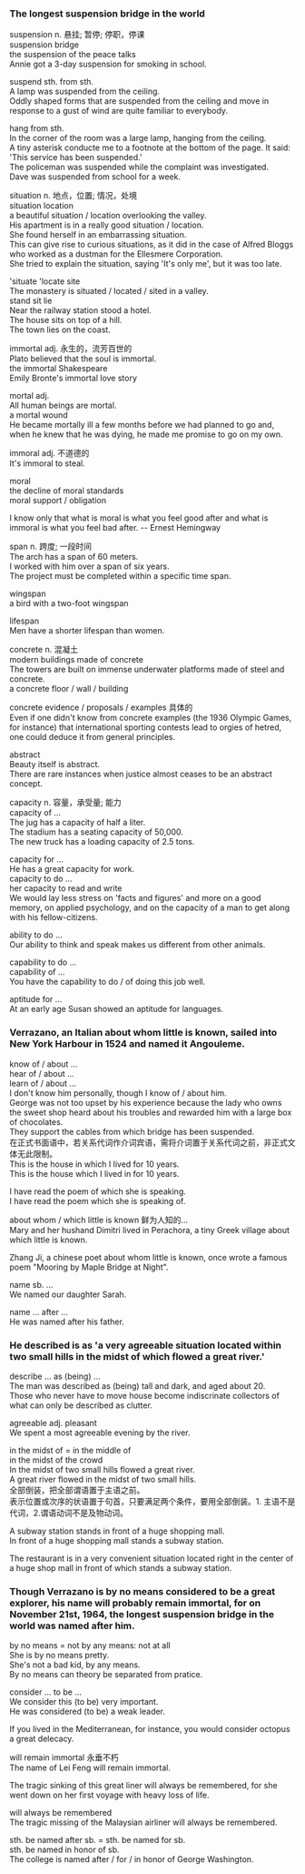 ### The longest suspension bridge in the world  
suspension n. 悬挂; 暂停; 停职，停课  
suspension bridge  
the suspension of the peace talks  
Annie got a 3-day suspension for smoking in school.  
  
suspend sth. from sth.  
A lamp was suspended from the ceiling.  
Oddly shaped forms that are suspended from the ceiling and move in response to a gust of wind are quite familiar to everybody.  
  
hang from sth.  
In the corner of the room was a large lamp, hanging from the ceiling.  
A tiny asterisk conducte me to a footnote at the bottom of the page. It said: 'This service has been suspended.'  
The policeman was suspended while the complaint was investigated.  
Dave was suspended from school for a week.  
  
situation n. 地点，位置; 情况，处境  
situation location  
a beautiful situation / location overlooking the valley.  
His apartment is in a really good situation / location.  
She found herself in an embarrassing situation.  
This can give rise to curious situations, as it did in the case of Alfred Bloggs who worked as a dustman for the Ellesmere Corporation.  
She tried to explain the situation, saying 'It's only me', but it was too late.  

'situate  'locate   site  
The monastery is situated / located / sited in a valley.  
stand   sit     lie  
Near the railway station stood a hotel.  
The house sits on top of a hill.  
The town lies on the coast.  
  
immortal adj. 永生的，流芳百世的  
Plato believed that the soul is immortal.  
the immortal Shakespeare  
Emily Bronte's immortal love story  
  
mortal adj.  
All human beings are mortal.  
a mortal wound  
He became mortally ill a few months before we had planned to go and, when he knew that he was dying, he made me promise to go on my own.  
  
immoral adj. 不道德的  
It's immoral to steal.  
  
moral  
the decline of moral standards  
moral support / obligation  
  
I know only that what is moral is what you feel good after and what is immoral is what you feel bad after.  -- Ernest Hemingway  
  
span n. 跨度; 一段时间  
The arch has a span of 60 meters.  
I worked with him over a span of six years.  
The project must be completed within a specific time span.  
  
wingspan  
a bird with a two-foot wingspan  
  
lifespan  
Men have a shorter lifespan than women.  
  
concrete n. 混凝土  
modern buildings made of concrete  
The towers are built on immense underwater platforms made of steel and concrete.    
a concrete floor / wall / building  
  
concrete evidence / proposals / examples 具体的  
Even if one didn't know from concrete examples (the 1936 Olympic Games, for instance) that international sporting contests lead to orgies of hetred, one could deduce it from general principles.  
  
abstract  
Beauty itself is abstract.  
There are rare instances when justice almost ceases to be an abstract concept.  
  
capacity n. 容量，承受量; 能力  
capacity of ...  
The jug has a capacity of half a liter.  
The stadium has a seating capacity of 50,000.  
The new truck has a loading capacity of 2.5 tons.  

capacity for ...  
He has a great capacity for work.  
capacity to do ...  
her capacity to read and write  
We would lay less stress on 'facts and figures' and more on a good memory, on applied psychology, and on the capacity of a man to get along with his fellow-citizens.  

ability to do ...  
Our ability to think and speak makes us different from other animals.  

capability to do ...  
capability of ...  
You have the capability to do / of doing this job well.  

aptitude for ...  
At an early age Susan showed an aptitude for languages.  

### Verrazano, an Italian about whom little is known, sailed into New York Harbour in 1524 and named it Angouleme.  
  
know of / about ...  
hear of / about ...  
learn of / about ...  
I don't know him personally, though I know of / about him.  
George was not too upset by his experience because the lady who owns the sweet shop heard about his troubles and rewarded him with a large box of chocolates.  
They support the cables from which bridge has been suspended.  
在正式书面语中，若关系代词作介词宾语，需将介词置于关系代词之前，非正式文体无此限制。    
This is the house in which I lived for 10 years.  
This is the house which I lived in for 10 years.  
  
I have read the poem of which she is speaking.  
I have read the poem which she is speaking of.  
  
about whom / which little is known 鲜为人知的...  
Mary and her hushand Dimitri lived in Perachora, a tiny Greek village about which little is known.  
  
Zhang Ji, a chinese poet about whom little is known, once wrote a famous poem "Mooring by Maple Bridge at Night".  

name sb. ...  
We named our daughter Sarah.  

name ... after ...  
He was named after his father.    
  
### He described is as 'a very agreeable situation located within two small hills in the midst of which flowed a great river.'  
  
describe ... as (being) ...  
The man was described as (being) tall and dark, and aged about 20.  
Those who never have to move house become indiscrinate collectors of what can only be described as clutter.  
  
agreeable adj. pleasant  
We spent a most agreeable evening by the river.  
  
in the midst of = in the middle of  
in the midst of the crowd  
In the midst of two small hills flowed a great river.  
A great river flowed in the midst of two small hills.  
全部倒装，把全部谓语置于主语之前。  
表示位置或次序的状语置于句首，只要满足两个条件，要用全部倒装。1. 主语不是代词，2.谓语动词不是及物动词。  
  
A subway station stands in front of a huge shopping mall.  
In front of a huge shopping mall stands a subway station.  
  
The restaurant is in a very convenient situation located right in the center of a huge shop mall in front of which stands a subway station.  
  
### Though Verrazano is by no means considered to be a great explorer, his name will probably remain immortal, for on November 21st, 1964, the longest suspension bridge in the world was named after him.  
  
by no means = not by any means: not at all  
She is by no means pretty.  
She's not a bad kid, by any means.  
By no means can theory be separated from pratice.  
  
consider ... to be ...  
We consider this (to be) very important.  
He was considered (to be) a weak leader.  
  
If you lived in the Mediterranean, for instance, you would consider octopus a great delecacy.  
  
will remain immortal  永垂不朽  
The name of Lei Feng will remain immortal.  
  
The tragic sinking of this great liner will always be remembered, for she went down on her first voyage with heavy loss of life.  
  
will always be remembered  
The tragic missing of the Malaysian airliner will always be remembered.  
  
sth. be named after sb. = sth. be named for sb.  
sth. be named in honor of sb.  
The college is named after / for / in honor of George Washington.  